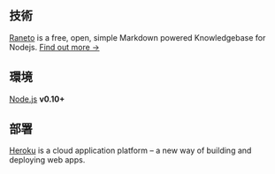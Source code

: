 
技術
-----------

[Raneto](http://raneto.com) is a free, open, simple Markdown powered Knowledgebase for Nodejs. [Find out more &rarr;](http://docs.raneto.com/what-is-raneto)

環境
----
[Node.js](http://nodejs.org) **v0.10+**

部署
----
[Heroku](https://devcenter.heroku.com/start) is a cloud application platform – a new way of building and deploying web apps.
